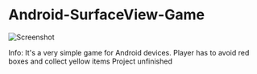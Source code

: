 # Android-SurfaceView-Game
![Screenshot](http://i67.tinypic.com/2dgmb0k.png)

Info: It's a very simple game for Android devices. Player has to avoid red boxes and collect yellow items
Project unfinished
